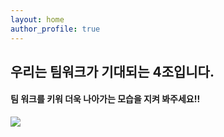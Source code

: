 ```yaml
---
layout: home
author_profile: true
---
```



## 우리는 팀워크가 기대되는 4조입니다.
####  팀 워크를 키워 더욱 나아가는 모습을 지켜 봐주세요!!

<img src=https://github.com/jangByeongHui/Team4.github.io/blob/master/images/team_work.jpg>
